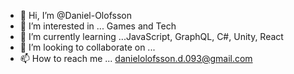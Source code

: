 - 👋 Hi, I’m @Daniel-Olofsson
- 👀 I’m interested in ... Games and Tech
- 🌱 I’m currently learning ...JavaScript, GraphQL, C#, Unity, React
- 💞️ I’m looking to collaborate on ... 
- 📫 How to reach me ... danielolofsson.d.093@gmail.com



<!---![PhotoFunia-1682502519](https://user-images.githubusercontent.com/112083031/234538968-c82e0c96-a917-4617-855c-1950879dbb11.jpg)

Daniel-Olofsson/Daniel-Olofsson is a ✨ special ✨ repository because its `README.md` (this file) appears on your GitHub profile.
You can click the Preview link to take a look at your changes.
--->
